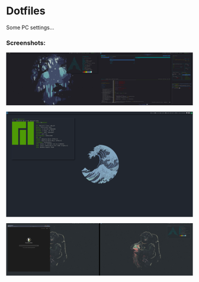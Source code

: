 # Dotfiles

Some PC settings...


### Screenshots:

![Arch](.screenshots/arch.png)

![Manjaro](.screenshots/manjaro.png)

![h179](.screenshots/h179.png)

